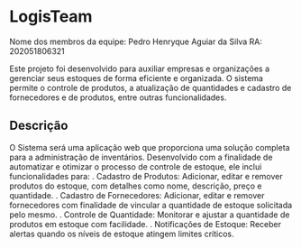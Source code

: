 # LogisTeam

Nome dos membros da equipe: Pedro Henryque Aguiar da Silva RA: 202051806321

Este projeto foi desenvolvido para auxiliar empresas e organizações a gerenciar seus estoques de forma eficiente e organizada. O sistema permite o controle de produtos, a atualização de quantidades e cadastro de fornecedores e de produtos, entre outras funcionalidades.

## Descrição

O Sistema será uma aplicação web que proporciona uma solução completa para a administração de inventários. Desenvolvido com a finalidade de automatizar e otimizar o processo de controle de estoque, ele inclui funcionalidades para:
. Cadastro de Produtos: Adicionar, editar e remover produtos do estoque, com detalhes como nome, descrição, preço e quantidade.
. Cadastro de Fornecedores: Adicionar, editar e remover fornecedores com finalidade de vincular a quantidade de estoque solicitada pelo mesmo.
. Controle de Quantidade: Monitorar e ajustar a quantidade de produtos em estoque com facilidade.
. Notificações de Estoque: Receber alertas quando os níveis de estoque atingem limites críticos.
